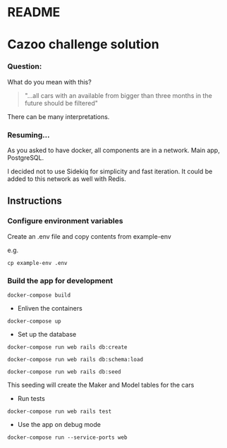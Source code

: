 # README

# Cazoo challenge solution

###  Question:

What do you mean with this?

> "...all cars with an available from bigger than three months in the future should be filtered"

There can be many interpretations.


### Resuming...


As you asked to have docker, all components are in a network. Main app, PostgreSQL.

I decided not to use Sidekiq for simplicity and fast iteration. It could be added to this network as well with Redis.

## Instructions

### Configure environment variables

Create an .env file and copy contents from example-env

e.g.

`cp example-env .env`


### Build the app for development

`docker-compose build`

* Enliven the containers

`docker-compose up`

* Set up the database

`docker-compose run web rails db:create`

`docker-compose run web rails db:schema:load`

`docker-compose run web rails db:seed`

This seeding will create the Maker and Model tables for the cars


* Run tests

`docker-compose run web rails test`

* Use the app on debug mode

`docker-compose run --service-ports web`
